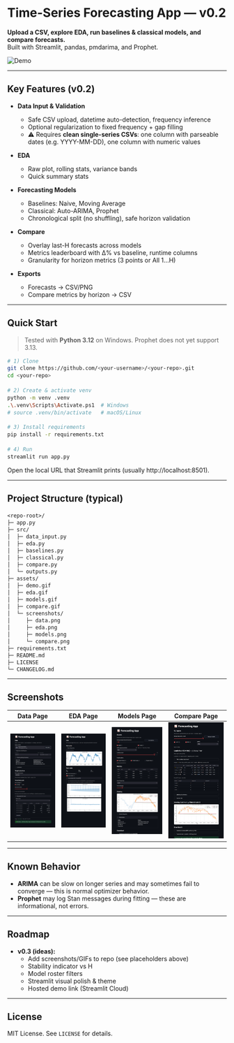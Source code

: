 # Time-Series Forecasting App — v0.2

**Upload a CSV, explore EDA, run baselines & classical models, and compare forecasts.**  
Built with Streamlit, pandas, pmdarima, and Prophet.

![Demo](assets/demo.gif)

---

## Key Features (v0.2)

- **Data Input & Validation**
  - Safe CSV upload, datetime auto-detection, frequency inference
  - Optional regularization to fixed frequency + gap filling
  - ⚠️ Requires **clean single-series CSVs**: one column with parseable dates (e.g. YYYY-MM-DD), one column with numeric values

- **EDA**
  - Raw plot, rolling stats, variance bands
  - Quick summary stats

- **Forecasting Models**
  - Baselines: Naive, Moving Average
  - Classical: Auto-ARIMA, Prophet
  - Chronological split (no shuffling), safe horizon validation

- **Compare**
  - Overlay last-H forecasts across models
  - Metrics leaderboard with Δ% vs baseline, runtime columns
  - Granularity for horizon metrics (3 points or All 1…H)

- **Exports**
  - Forecasts → CSV/PNG
  - Compare metrics by horizon → CSV

---

## Quick Start

> Tested with **Python 3.12** on Windows. Prophet does not yet support 3.13.

```bash
# 1) Clone
git clone https://github.com/<your-username>/<your-repo>.git
cd <your-repo>

# 2) Create & activate venv
python -m venv .venv
.\.venv\Scripts\Activate.ps1  # Windows
# source .venv/bin/activate   # macOS/Linux

# 3) Install requirements
pip install -r requirements.txt

# 4) Run
streamlit run app.py
```

Open the local URL that Streamlit prints (usually http://localhost:8501).

---

## Project Structure (typical)

```
<repo-root>/
├─ app.py
├─ src/
│  ├─ data_input.py
│  ├─ eda.py
│  ├─ baselines.py
│  ├─ classical.py
│  ├─ compare.py
│  └─ outputs.py
├─ assets/
│  ├─ demo.gif
│  ├─ eda.gif
│  ├─ models.gif
│  ├─ compare.gif
│  └─ screenshots/
│     ├─ data.png
│     ├─ eda.png
│     ├─ models.png
│     └─ compare.png
├─ requirements.txt
├─ README.md
├─ LICENSE
└─ CHANGELOG.md
```

---

## Screenshots

| Data Page | EDA Page | Models Page | Compare Page |
| --- | --- | --- | --- |
| ![Data](assets/screenshots/data.png) | ![EDA](assets/screenshots/eda.png) | ![Models](assets/screenshots/models.png) | ![Compare](assets/screenshots/compare.png) |

---

## Known Behavior

- **ARIMA** can be slow on longer series and may sometimes fail to converge — this is normal optimizer behavior.  
- **Prophet** may log Stan messages during fitting — these are informational, not errors.  

---

## Roadmap

- **v0.3 (ideas):**
  - Add screenshots/GIFs to repo (see placeholders above)
  - Stability indicator vs H
  - Model roster filters
  - Streamlit visual polish & theme
  - Hosted demo link (Streamlit Cloud)

---

## License

MIT License. See `LICENSE` for details.
